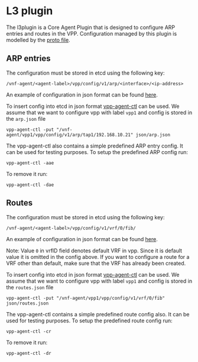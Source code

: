 # L3 plugin

The l3plugin is a Core Agent Plugin that is designed to configure ARP entries and routes in the VPP. 
Configuration managed by this plugin is modelled by the [proto file](model/l3/l3.proto). 

## ARP entries

The configuration must be stored in etcd using the following key:

```
/vnf-agent/<agent-label>/vpp/config/v1/arp/<interface>/<ip-address>
```

An example of configuration in json format can be found [here](../../../cmd/vpp-agent-ctl/json/arp.json).

To insert config into etcd in json format [vpp-agent-ctl](../../../cmd/vpp-agent-ctl/main.go) can be used.
We assume that we want to configure vpp with label `vpp1` and config is stored in the `arp.json` file
```
vpp-agent-ctl -put "/vnf-agent/vpp1/vpp/config/v1/arp/tap1/192.168.10.21" json/arp.json
```

The vpp-agent-ctl also contains a simple predefined ARP entry config. It can be used for testing purposes.
To setup the predefined ARP config run:
```
vpp-agent-ctl -aae
```
To remove it run:
```
vpp-agent-ctl -dae
```

## Routes

The configuration must be stored in etcd using the following key:

```
/vnf-agent/<agent-label>/vpp/config/v1/vrf/0/fib/
```

An example of configuration in json format can be found [here](../../../cmd/vpp-agent-ctl/json/routes.json).

Note: Value `0` in vrfID field denotes default VRF in vpp. Since it is default value it is omitted in the config above.
 If you want to configure a route for a VRF other than default, make sure that the VRF has already been created.

To insert config into etcd in json format [vpp-agent-ctl](../../../cmd/vpp-agent-ctl/main.go) can be used.
We assume that we want to configure vpp with label `vpp1` and config is stored in the `routes.json` file
```
vpp-agent-ctl -put "/vnf-agent/vpp1/vpp/config/v1/vrf/0/fib" json/routes.json
```

The vpp-agent-ctl contains a simple predefined route config also. It can be used for testing purposes.
To setup the predefined route config run:
```
vpp-agent-ctl -cr
```
To remove it run:
```
vpp-agent-ctl -dr
```
